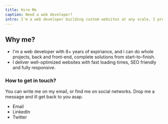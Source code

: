 ```yaml
---
title: Hire Me
caption: Need a web developer?
intro: I'm a web developer building custom websites at any scale. I prefer front-end development and ProcessWire CMS. I work remotely, from Sofia, Bulgaria.
---
```


## Why me?
* I'm a web developer with 8+ years of expiriance, and i can do whole projects, back and front-end, complete solutions from start-to-finish. 
* I deliver well-optimized websites with fast loading times, SEO friendly and fully responsive.

### How to get in touch?
You can write me on my email, or find me on social networks. Drop me a message and ill get back to you asap.
* Email
* LinkedIn
* Twitter
